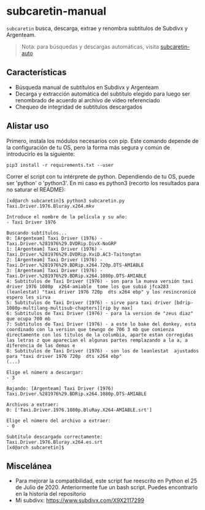 # subcaretin-manual

`subcaretin` busca, descarga, extrae y renombra subtítulos de Subdivx y Argenteam.

> Nota: para búsquedas y descargas automáticas, visita [subcaretin-auto](https://github.com/vitiko123/subcaretin-auto)

## Características

* Búsqueda manual de subtítulos en Subdivx y Argenteam
* Decarga y extracción automática del subtítulo elegido para luego ser renombrado de acuerdo al archivo de vídeo referenciado
* Chequeo de integridad de subtítulos descargados
 
## Alistar uso

Primero, instala los módulos necesarios con pip. Este comando depende de la configuración de tu OS, pero la forma más segura y común de introducirlo es la siguiente:
```
pip3 install -r requirements.txt --user
```

Correr el script con tu intérprete de python. Dependiendo de tu OS, puede ser 'python' o 'python3'. En mi caso es python3 (recorto los resultados para no saturar el README):
```console
[xd@arch subcaretin]$ python3 subcaretin.py Taxi.Driver.1976.Bluray.x264.mkv

Introduce el nombre de la película y su año:
- Taxi Driver 1976

Buscando subtítulos...
0: [Argenteam] Taxi Driver (1976) - Taxi.Driver.%281976%29.DVDRip.DivX-NoGRP
1: [Argenteam] Taxi Driver (1976) - Taxi.Driver.%281976%29.DVDRip.XviD.AC3-Taitongtan
2: [Argenteam] Taxi Driver (1976) - Taxi.Driver.%281976%29.BDRip.x264.720p.DTS-AMIABLE
3: [Argenteam] Taxi Driver (1976) - Taxi.Driver.%281976%29.BDRip.x264.1080p.DTS-AMIABLE
4: Subtitulos de Taxi Driver (1976) - son para la nueva versión taxi driver 1976 1080p  x264-amiable  tome los que subió jfca283 (leanlestat) "taxi driver 1976 720p  dts x264 ebp" y los resincronicé  espero les sirva
5: Subtitulos de Taxi Driver (1976) - sirve para taxi driver [bdrip-1080p-multilang-multisub-chapters][rip by max]
6: Subtitulos de Taxi Driver (1976) - para la version de "zeus diaz" que ocupa 700 mb
7: Subtitulos de Taxi Driver (1976) - a este lo bake del donkey, esta coordinado con la version que tewngo de 706 3 mb que comienza directamente con los titulos de la columbia, aparte estan corregidas las letras z que aparecian el algunas partes remplazando a la a, a diferencia de las demas e
8: Subtitulos de Taxi Driver (1976) - son los de leanlestat  ajustados para "taxi driver 1976 720p  dts x264 ebp"
(...)

Elige el número a descargar:
- 3

Bajando: [Argenteam] Taxi Driver (1976) Taxi.Driver.%281976%29.BDRip.x264.1080p.DTS-AMIABLE

Archivos a extraer:
0: ['Taxi.Driver.1976.1080p.BluRay.X264-AMIABLE.srt']

Elige el número del archivo a extraer:
- 0

Subtítulo descargado correctamente: Taxi.Driver.1976.Bluray.x264.es.srt
[xd@arch subcaretin]$
```

## Miscelánea

* Para mejorar la compatibilidad, este script fue reescrito en Python el 25 de Julio de 2020. Anteriormente fue un bash script. Puedes encontrarlo en la historia del repositorio
* Mi subdivx: https://www.subdivx.com/X9X2117299
